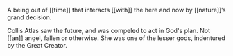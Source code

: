 A being out of [[time]] that interacts [[with]] the here and now by [[nature]]’s grand decision.

Collis Atlas saw the future, and was compeled to act in God's plan. Not [[an]] angel, fallen or otherwise. She was one of the lesser gods, indentured by the Great Creator.
